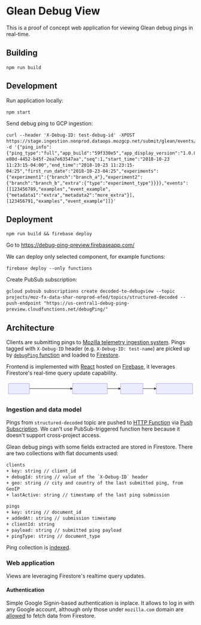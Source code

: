 # Glean Debug View
This is a proof of concept web application for viewing Glean debug pings in real-time.

## Building
```
npm run build
```

## Development
Run application locally:
```
npm start
```

Send debug ping to GCP ingestion:
```
curl --header 'X-Debug-ID: test-debug-id' -XPOST https://stage.ingestion.nonprod.dataops.mozgcp.net/submit/glean/events/1/$(uuidgen) -d '{"ping_info":{"ping_type":"full","app_build":"59f330e5","app_display_version":"1.0.0","telemetry_sdk_build":"abcdabcd","client_id":"9ff20eb7-e80d-4452-b45f-2ea7e63547aa","seq":1,"start_time":"2018-10-23 11:23:15-04:00","end_time":"2018-10-23 11:23:15-04:25","first_run_date":"2018-10-23-04:25","experiments":{"experiment1":{"branch":"branch_a"},"experiment2":{"branch":"branch_b","extra":{"type":"experiment_type"}}}},"events":[[123456789,"examples","event_example",{"metadata1":"extra","metadata2":"more_extra"}],[123456791,"examples","event_example"]]}'
```

## Deployment
```
npm run build && firebase deploy
```
Go to https://debug-ping-preview.firebaseapp.com/

We can deploy only selected component, for example functions:
```
firebase deploy --only functions
```

Create PubSub subscription:
```
gcloud pubsub subscriptions create decoded-to-debugview --topic projects/moz-fx-data-shar-nonprod-efed/topics/structured-decoded --push-endpoint "https://us-central1-debug-ping-preview.cloudfunctions.net/debugPing/"
```

## Architecture
Clients are submitting pings to [Mozilla telemetry ingestion system](https://github.com/mozilla/gcp-ingestion). Pings tagged with `X-Debug-ID` header (e.g. `X-Debug-ID: test-name`) are picked up by [`debugPing` function](functions/index.js) and loaded to [Firestore](https://firebase.google.com/docs/firestore/).

Frontend is implemented with [React](https://reactjs.org/) hosted on [Firebase](https://firebase.google.com/docs/hosting/), it leverages Firestore's real-time query update capability.

![doc/data-flow.mmd](doc/data-flow.svg "Data flow diagram")

### Ingestion and data model
Pings from `structured-decoded` topic are pushed to [HTTP Function](functions/index.js) via [Push Subscription](https://cloud.google.com/pubsub/docs/subscriber#push-subscription). We can't use PubSub-triggered function here because it doesn't support cross-project access.

Glean debug pings with some fields extracted are stored in Firestore. There are two collections with flat documents used:
```
clients
+ key: string // client_id
+ debugId: string // value of the `X-Debug-ID` header
+ geo: string // city and country of the last submitted ping, from GeoIP
+ lastActive: string // timestamp of the last ping submission
```
```
pings
+ key: string // document_id
+ addedAt: string // submission timestamp
+ clientId: string
+ payload: string // submitted ping payload
+ pingType: string // document_type
```
Ping collection is [indexed](firestore.indexes.json).

### Web application
Views are leveraging Firestore's realtime query updates.

#### Authentication
Simple Google Signin-based authentication is inplace. It allows to log in with any Google account, although only those under `mozilla.com` domain are [allowed](firestore.rules) to fetch data from Firestore.